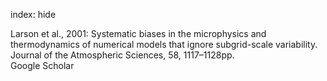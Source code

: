 index: hide

<div class="Citation">

  <div class="Citation-body">
    <div class="Citation-text">Larson et al., 2001: Systematic biases in the microphysics and thermodynamics of numerical models that ignore subgrid-scale variability. <span class="Article-journal">Journal of the Atmospheric Sciences, </span><span class="Article-volume">58, </span>1117–1128pp.</div>
    <div class="Citation-links">
      <div class="CitationLink" data-href="https://scholar.google.com/scholar?q=Systematic+biases+in+the+microphysics+and+thermodynamics+of+numerical+models+that+ignore+subgrid-scale+variability">
        <div class="CitationLink-icon CitationLink-Scholar"></div>
        <div class="CitationLink-text">Google Scholar</div>
      </div>
    </div>
  </div>
</div>


<div class="Citation-copy">

</div>